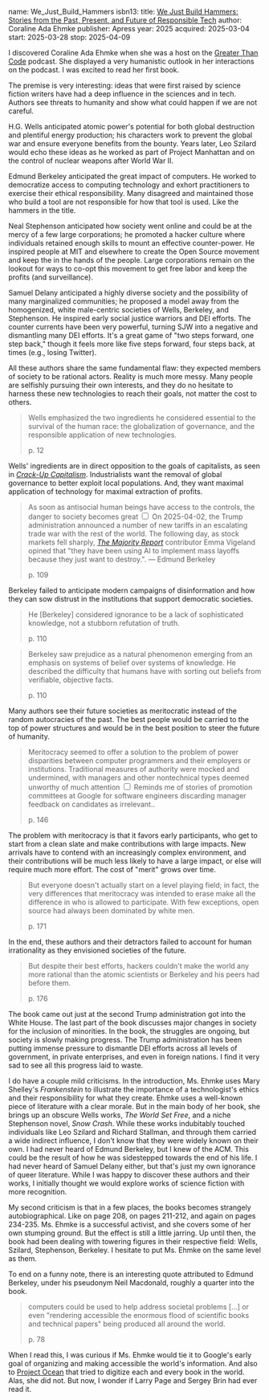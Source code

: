 name: We_Just_Build_Hammers
isbn13: 
title: [We Just Build Hammers: Stories from the Past, Present, and Future of Responsible Tech](https://thehammerbook.com/)
author: Coraline Ada Ehmke
publisher: Apress
year: 2025
acquired: 2025-03-04
start: 2025-03-28
stop: 2025-04-09

I discovered Coraline Ada Ehmke when she was a host on the
[Greater Than Code](http://greaterthancode.com/) podcast.  She displayed a very
humanistic outlook in her interactions on the podcast.  I was excited to read
her first book.

The premise is very interesting: ideas that were first raised by science fiction
writers have had a deep influence in the sciences and in tech.  Authors see
threats to humanity and show what could happen if we are not careful.

H.G. Wells anticipated atomic power's potential for both global destruction and
plentiful energy production;  his characters work to prevent the global war and
ensure everyone benefits from the bounty.  Years later, Leo Szilard would echo
these ideas as he worked as part of Project Manhattan and on the control of
nuclear weapons after World War II.

Edmund Berkeley anticipated the great impact of computers.  He worked to
democratize access to computing technology and exhort practitioners to exercise
their ethical responsibility.  Many disagreed and maintained those who build a
tool are not responsible for how that tool is used.  Like the hammers in the
title.

Neal Stephenson anticipated how society went online and could be at the mercy
of a few large corporations;  he promoted a hacker culture where individuals
retained enough skills to mount an effective counter-power.  He inspired people
at MIT and elsewhere to create the Open Source movement and keep the in the
hands of the people.  Large corporations remain on the lookout for ways to
co-opt this movement to get free labor and keep the profits (and surveillance).

Samuel Delany anticipated a highly diverse society and the possibility of many
marginalized communities;  he proposed a model away from the homogenized, white
male-centric societies of Wells, Berkeley, and Stephenson.  He inspired early
social justice warriors and DEI efforts.  The counter currents have been very
powerful, turning SJW into a negative and dismantling many DEI efforts.  It's a
great game of "two steps forward, one step back," though it feels more like
five steps forward, four steps back, at times (e.g., losing Twitter).

All these authors share the same fundamental flaw: they expected members of
society to be rational actors.  Reality is much more messy.  Many people are
selfishly pursuing their own interests, and they do no hesitate to harness these
new technologies to reach their goals, not matter the cost to others.

> Wells emphasized the two ingredients he considered essential to the survival
> of the human race:  the globalization of governance, and the responsible
> application of new technologies.
> <footer>p. 12</footer>

Wells' ingredients are in direct opposition to the goals of capitalists, as seen
in [_Crack-Up Capitalism_](#Crack_Up_Capitalism).  Industrialists want the
removal of global governance to better exploit local populations.  And, they
want maximal application of technology for maximal extraction of profits.

> As soon as antisocial human beings have access to the controls, the danger to
> society becomes great<label for="sn-2025-03-28-trade-war" class="margin-toggle sidenote-number"></label>
> <input type="checkbox" id="sn-2025-03-28-trade-war" class="margin-toggle">
> <span class="sidenote">On 2025-04-02, the Trump administration announced a
number of new tariffs in an escalating trade war with the rest of the world.
The following day, as stock markets fell sharply,
[_The Majority Report_](https://youtu.be/k6qLMo_eeh0?si=J-pc7t8yKrztwrei&t=98)
contributor Emma Vigeland opined that "they have been using AI to implement mass
layoffs because they just want to destroy."</span>.  &mdash; Edmund Berkeley
> <footer>p. 109</footer>

Berkeley failed to anticipate modern campaigns of disinformation and how they
can sow distrust in the institutions that support democratic societies.

> He [Berkeley] considered ignorance to be a lack of sophisticated knowledge,
> not a stubborn refutation of truth.
> <footer>p. 110</footer>

> Berkeley saw prejudice as a natural phenomenon emerging from an emphasis on
> systems of belief over systems of knowledge.  He described the difficulty that
> humans have with sorting out beliefs from verifiable, objective facts.
> <footer>p. 110</footer>

Many authors see their future societies as meritocratic instead of the random
autocracies of the past.  The best people would be carried to the top of power
structures and would be in the best position to steer the future of humanity.

> Meritocracy seemed to offer a solution to the problem of power disparities
> between computer programmers and their employers or institutions.  Traditional
> measures of authority were mocked and undermined, with managers and other
> nontechnical types deemed unworthy of much attention<label for="sn-2025-03-28-google-promo" class="margin-toggle sidenote-number"></label>
> <input type="checkbox" id="sn-2025-03-28-google-promo" class="margin-toggle">
> <span class="sidenote">Reminds me of stories of promotion committees at Google
> for software engineers discarding manager feedback on candidates as
> irrelevant.</span>.
> <footer>p. 146</footer>

The problem with meritocracy is that it favors early participants, who get to
start from a clean slate and make contributions with large impacts.  New
arrivals have to contend with an increasingly complex environment, and their
contributions will be much less likely to have a large impact, or else will
require much more effort.  The cost of "merit" grows over time.

> But everyone doesn't actually start on a level playing field;  in fact, the
> very differences that meritocracy was intended to erase make all the
> difference in who is allowed to participate.  With few exceptions, open source
> had always been dominated by white men.
> <footer>p. 171</footer>

In the end, these authors and their detractors failed to account for human
irrationality as they envisioned societies of the future.

> But despite their best efforts, hackers couldn't make the world any more
> rational than the atomic scientists or Berkeley and his peers had before them.
> <footer>p. 176</footer>

The book came out just at the second Trump administration got into the White
House.  The last part of the book discusses major changes in society for the
inclusion of minorities.  In the book, the struggles are ongoing, but society is
slowly making progress.  The Trump administration has been putting immense
pressure to dismantle DEI efforts across all levels of government, in private
enterprises, and even in foreign nations.  I find it very sad to see all this
progress laid to waste.

I do have a couple mild criticisms.  In the introduction, Ms. Ehmke uses Mary
Shelley's _Frankenstein_ to illustrate the importance of a technologist's ethics
and their responsibility for what they create.  Ehmke uses a well-known piece of
literature with a clear morale.  But in the main body of her book, she brings up
an obscure Wells works, _The World Set Free_, and a niche Stephenson novel,
_Snow Crash_.  While these works indubitably touched individuals like Leo
Szilard and Richard Stallman, and through them carried a wide indirect
influence, I don't know that they were widely known on their own.  I had never
heard of Edmund Berkeley, but I knew of the ACM.  This could be the result of
how he was sidestepped towards the end of his life.  I had never heard of Samuel
Delany either, but that's just my own ignorance of queer literature.  While I
was happy to discover these authors and their works, I initially thought we
would explore works of science fiction with more recognition.

My second criticism is that in a few places, the books becomes strangely
autobiographical.  Like on page 208, on pages 211-212, and again on pages
234-235.  Ms. Ehmke is a successful activist, and she covers some of her own
stumping ground.  But the effect is still a little jarring.  Up until then,
the book had been dealing with towering figures in their respective field:
Wells, Szilard, Stephenson, Berkeley.  I hesitate to put Ms. Ehmke on the same
level as them.

To end on a funny note, there is an interesting quote attributed to Edmund
Berkeley, under his pseudonym Neil Macdonald, roughly a quarter into the book.

> computers could be used to help address societal problems [&hellip;] or even
> "rendering accessible the enormous flood of scientific books and technical
> papers" being produced all around the world.
> <footer>p. 78</footer>

When I read this, I was curious if Ms. Ehmke would tie it to Google's early goal
of organizing and making accessible the world's information.  And also to
[Project Ocean](https://en.wikipedia.org/wiki/Google_Books) that tried to
digitize each and every book in the world.  Alas, she did not.  But now, I
wonder if Larry Page and Sergey Brin had ever read it.
